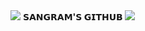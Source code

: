 
<img src="https://user-images.githubusercontent.com/73097560/115834477-dbab4500-a447-11eb-908a-139a6edaec5c.gif">
                                        <b> 𝗦𝗔𝗡𝗚𝗥𝗔𝗠'𝗦 𝗚𝗜𝗧𝗛𝗨𝗕 </b>
<img src="https://user-images.githubusercontent.com/73097560/115834477-dbab4500-a447-11eb-908a-139a6edaec5c.gif">

